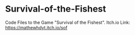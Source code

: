 # Survival-of-the-Fishest
 Code Files to the Game "Survival of the Fishest". Itch.io Link: https://mathewhdyt.itch.io/sof
